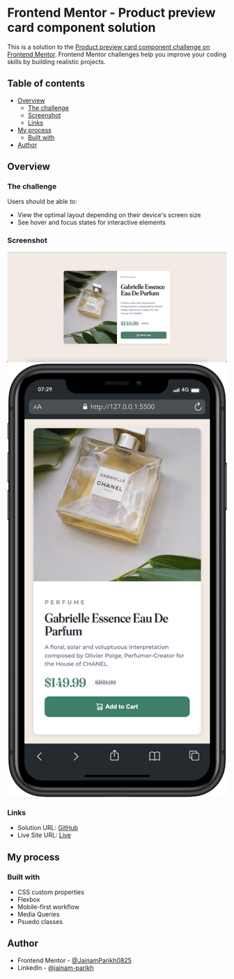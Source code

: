 # Frontend Mentor - Product preview card component solution

This is a solution to the [Product preview card component challenge on Frontend Mentor](https://www.frontendmentor.io/challenges/product-preview-card-component-GO7UmttRfa). Frontend Mentor challenges help you improve your coding skills by building realistic projects. 

## Table of contents

- [Overview](#overview)
  - [The challenge](#the-challenge)
  - [Screenshot](#screenshot)
  - [Links](#links)
- [My process](#my-process)
  - [Built with](#built-with)
- [Author](#author)

## Overview

### The challenge

Users should be able to:

- View the optimal layout depending on their device's screen size
- See hover and focus states for interactive elements

### Screenshot

![](./web.png)
![](./mobile.png)
### Links

- Solution URL: [GitHub](https://github.com/JainamParikh0825/a-product-preview-card)
- Live Site URL: [Live](https://jainamparikh0825.github.io/a-product-preview-card/)

## My process

### Built with

- CSS custom properties
- Flexbox
- Mobile-first workflow
- Media Queries
- Psuedo classes

## Author

- Frontend Mentor - [@JainamParikh0825](https://www.frontendmentor.io/profile/JainamParikh0825)
- LinkedIn - [@jainam-parikh](https://www.linkedin.com/in/jainam-parikh/)
